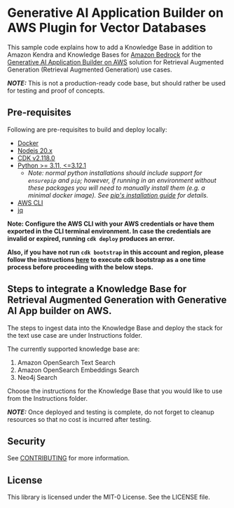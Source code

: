 # Generative AI Application Builder on AWS Plugin for Vector Databases

This sample code explains how to add a Knowledge Base in addition to Amazon Kendra and Knowledge Bases for [Amazon Bedrock](https://aws.amazon.com/bedrock/knowledge-bases/) for the [Generative AI Application Builder on AWS](https://aws.amazon.com/solutions/implementations/generative-ai-application-builder-on-aws/) solution for Retrieval Augmented Generation (Retrieval Augmented Generation) use cases.

 **_NOTE:_**
This is not a production-ready code base, but should rather be used for testing and proof of concepts.


## Pre-requisites

Following are pre-requisites to build and deploy locally:

-   [Docker](https://www.docker.com/get-started/)
-   [Nodejs 20.x](https://nodejs.org/en)
-   [CDK v2.118.0](https://github.com/aws/aws-cdk)
-   [Python >= 3.11, <=3.12.1](https://www.python.org/)
    -   _Note: normal python installations should include support for `ensurepip` and `pip`; however, if running in an environment without these packages you will need to manually install them (e.g. a minimal docker image). See [pip's installation guide](https://pip.pypa.io/en/stable/installation/) for details._
-   [AWS CLI](https://aws.amazon.com/cli/)
-   [jq](https://jqlang.github.io/jq/)

**Note: Configure the AWS CLI with your AWS credentials or have them exported in the CLI terminal environment. In case the credentials are invalid or expired, running `cdk deploy` produces an error.**

**Also, if you have not run `cdk bootstrap` in this account and region, please follow the instructions [here](https://docs.aws.amazon.com/cdk/v2/guide/bootstrapping.html) to execute cdk bootstrap as a one time process before proceeding with the below steps.**


## Steps to integrate a Knowledge Base for Retrieval Augmented Generation with Generative AI App builder on AWS.

The steps to ingest data into the Knowledge Base and deploy the stack for the text use case are under Instructions folder.

The currently supported knowledge base are:

1. Amazon OpenSearch Text Search
2. Amazon OpenSearch Embeddings Search
3. Neo4j Search

Choose the instructions for the Knowledge Base that you would like to use from the Instructions folder.

 **_NOTE:_** Once deployed and testing is complete, do not forget to cleanup resources so that no cost is incurred after testing.

## Security

See [CONTRIBUTING](CONTRIBUTING.md#security-issue-notifications) for more information.

## License

This library is licensed under the MIT-0 License. See the LICENSE file.

